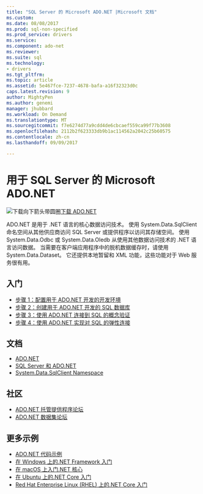 ```yaml
---
title: "SQL Server 的 Microsoft ADO.NET |Microsoft 文档"
ms.custom: 
ms.date: 08/08/2017
ms.prod: sql-non-specified
ms.prod_service: drivers
ms.service: 
ms.component: ado-net
ms.reviewer: 
ms.suite: sql
ms.technology:
- drivers
ms.tgt_pltfrm: 
ms.topic: article
ms.assetid: 5e467fce-7237-4678-bafa-a16f32323d0c
caps.latest.revision: 9
author: MightyPen
ms.author: genemi
manager: jhubbard
ms.workload: On Demand
ms.translationtype: MT
ms.sourcegitcommit: f7e6274d77a9cdd4de6cbcaef559ca99f77b3608
ms.openlocfilehash: 2112b2f623333db9b1ac114562a2042c25b60575
ms.contentlocale: zh-cn
ms.lasthandoff: 09/09/2017

---
```

# <a name="microsoft-adonet-for-sql-server"></a>用于 SQL Server 的 Microsoft ADO.NET

![下载向下箭头带圆圈](../../ssdt/media/download.png)[下载 ADO.NET](../sql-connection-libraries.md#anchor-20-drivers-relational-access)

ADO.NET 是用于 .NET 语言的核心数据访问技术。 使用 System.Data.SqlClient 命名空间从其他供应商访问 SQL Server 或提供程序以访问其存储空间。 使用 System.Data.Odbc 或 System.Data.Oledb 从使用其他数据访问技术的 .NET 语言访问数据。 当需要在客户端应用程序中的脱机数据缓存时，请使用 System.Data.Dataset。 它还提供本地暂留和 XML 功能，这些功能对于 Web 服务很有用。  
  
## <a name="getting-started"></a>入门  
* [步骤 1：配置用于 ADO.NET 开发的开发环境](step-1-configure-development-environment-for-ado-net-development.md)  
* [步骤 2：创建用于 ADO.NET 开发的 SQL 数据库](step-2-create-a-sql-database-for-ado-net-development.md)  
* [步骤 3：使用 ADO.NET 连接到 SQL 的概念验证](step-3-proof-of-concept-connecting-to-sql-using-ado-net.md)  
* [步骤 4：使用 ADO.NET 实现对 SQL 的弹性连接](step-4-connect-resiliently-to-sql-with-ado-net.md)  
  
## <a name="documentation"></a>文档  
* [ADO.NET](https://msdn.microsoft.com/library/e80y5yhx.aspx)  
* [SQL Server 和 ADO.NET](https://msdn.microsoft.com/library/kb9s9ks0.aspx)  
* [System.Data.SqlClient Namespace](https://msdn.microsoft.com/library/system.data.sqlclient.aspx)  
  
## <a name="community"></a>社区  
* [ADO.NET 托管提供程序论坛](http://social.msdn.microsoft.com/Forums/en-US/adodotnetdataproviders/threads/)  
* [ADO.NET 数据集论坛](http://social.msdn.microsoft.com/Forums/en-US/adodotnetdataset/threads)  
  
## <a name="more-samples"></a>更多示例  
* [ADO.NET 代码示例](https://msdn.microsoft.com/library/dw70f090.aspx)  
* [在 Windows 上的.NET Framework 入门](https://www.microsoft.com/sql-server/developer-get-started/csharp/win/)
* [在 macOS 上入门.NET 核心](https://www.microsoft.com/sql-server/developer-get-started/csharp/mac/)
* [在 Ubuntu 上的.NET Core 入门](https://www.microsoft.com/sql-server/developer-get-started/csharp/ubuntu/)
* [Red Hat Enterprise Linux (RHEL) 上的.NET Core 入门](https://www.microsoft.com/sql-server/developer-get-started/csharp/rhel/)
  

